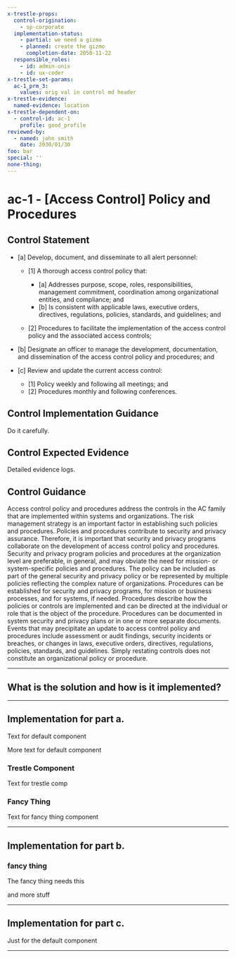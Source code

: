 ```yaml
---
x-trestle-props:
  control-origination:
    - sp-corporate
  implementation-status:
    - partial: we need a gizmo
    - planned: create the gizmo
      completion-date: 2050-11-22
  responsible_roles:
    - id: admin-unix
    - id: ux-coder
x-trestle-set-params:
  ac-1_prm_3:
    values: orig val in control md header
x-trestle-evidence:
  named-evidence: location
x-trestle-dependent-on:
  - control-id: ac-1
    profile: good_profile
reviewed-by:
  - named: john smith
    date: 2030/01/30
foo: bar
special: ''
none-thing:
---
```


# ac-1 - \[Access Control\] Policy and Procedures

## Control Statement

- \[a\] Develop, document, and disseminate to all alert personnel:

  - \[1\]  A thorough access control policy that:

    - \[a\] Addresses purpose, scope, roles, responsibilities, management commitment, coordination among organizational entities, and compliance; and
    - \[b\] Is consistent with applicable laws, executive orders, directives, regulations, policies, standards, and guidelines; and

  - \[2\] Procedures to facilitate the implementation of the access control policy and the associated access controls;

- \[b\] Designate an officer to manage the development, documentation, and dissemination of the access control policy and procedures; and

- \[c\] Review and update the current access control:

  - \[1\] Policy weekly and following all meetings; and
  - \[2\] Procedures monthly and following conferences.

## Control Implementation Guidance

Do it carefully.

## Control Expected Evidence

Detailed evidence logs.

## Control Guidance

Access control policy and procedures address the controls in the AC family that are implemented within systems and organizations. The risk management strategy is an important factor in establishing such policies and procedures. Policies and procedures contribute to security and privacy assurance. Therefore, it is important that security and privacy programs collaborate on the development of access control policy and procedures. Security and privacy program policies and procedures at the organization level are preferable, in general, and may obviate the need for mission- or system-specific policies and procedures. The policy can be included as part of the general security and privacy policy or be represented by multiple policies reflecting the complex nature of organizations. Procedures can be established for security and privacy programs, for mission or business processes, and for systems, if needed. Procedures describe how the policies or controls are implemented and can be directed at the individual or role that is the object of the procedure. Procedures can be documented in system security and privacy plans or in one or more separate documents. Events that may precipitate an update to access control policy and procedures include assessment or audit findings, security incidents or breaches, or changes in laws, executive orders, directives, regulations, policies, standards, and guidelines. Simply restating controls does not constitute an organizational policy or procedure.

______________________________________________________________________

## What is the solution and how is it implemented?

<!-- Please leave this section blank and enter implementation details in the parts below. -->

______________________________________________________________________

## Implementation for part a.

Text for default component

More text for default component
### Trestle Component

Text for trestle comp

<!-- a comment stuck in here. -->

### Fancy Thing

Text for fancy thing component

______________________________________________________________________

## Implementation for part b.

### fancy  thing

The fancy thing needs this

and more stuff

<!-- another comment -->

______________________________________________________________________

## Implementation for part c.

Just for the default component

______________________________________________________________________
